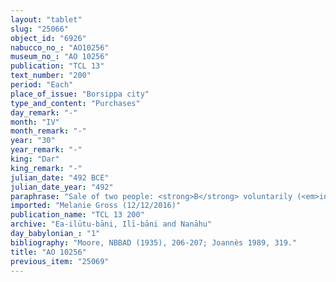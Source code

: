 ```yaml
---
layout: "tablet"
slug: "25066"
object_id: "6926"
nabucco_no_: "AO10256"
museum_no_: "AO 10256"
publication: "TCL 13"
text_number: "200"
period: "Each"
place_of_issue: "Borsippa city"
type_and_content: "Purchases"
day_remark: "-"
month: "IV"
month_remark: "-"
year: "30"
year_remark: "-"
king: "Dar"
king_remark: "-"
julian_date: "492 BCE"
julian_date_year: "492"
paraphrase: "Sale of two people: <strong>B</strong> voluntarily (<em>ina hūd libbi&scaron;u</em>) gives his female slave (<em>qallatu</em>) <sup>f</sup><strong>C<sub>1</sub></strong> and her son <strong>C<sub>2</sub></strong> for 2 minas of white scrap silver (<em>kaspu peṣ&ucirc; nuhhutu</em>) by 1/8 alloy (<em>bitqu</em>) per shekel in lieu of the dowry (<em>nudunn&ucirc;</em>) of <strong><sup>f</sup>A<sub>1</sub></strong>. <strong>B</strong> received from <strong><sup>f</sup></strong><strong>A<sub>2 </sub></strong>the silver &ndash; he is paid off (<em>etēru</em> Stat.). <sup>f</sup><strong>C<sub>1</sub></strong> and <strong>C<sub>2</sub></strong> forever belong to (<em>pāni dagālu</em>) <strong><sup>f</sup>A<sub>1</sub></strong>. At the sealing (<em>kanāku</em>) of the tablet (<em>ṭuppu</em>) are present 5 witnesses and the scribe.<br /> &nbsp;<br /> <strong><sup>f</sup></strong><strong>A<sub>1</sub></strong> = <sup>f</sup>Lurindu/Mu&scaron;ēzib-Bēl//Ea-ilūtu-bāni; <strong><sup>f</sup>A<sub>2 </sub></strong>= <sup>f</sup>Amat-Sutīti, mother of <strong><sup>f</sup>A<sub>1</sub></strong>, <strong>B</strong> = Ahu&scaron;unu/Nab&ucirc;-mu&scaron;ētiq-uddi//Nanāhu; <sup>f</sup><strong>C<sub>1</sub></strong> = <sup>f</sup>Nanāya-itti; <strong>C<sub>2</sub></strong> = Mār-bīti-iddin; Scribe = Itti-Nab&ucirc;-lummir/Nab&ucirc;-&scaron;umu-ukīn//Huṣābu<br /> &nbsp;"
imported: "Melanie Gross (12/12/2016)"
publication_name: "TCL 13 200"
archive: "Ea-ilūtu-bāni, Ilī-bāni and Nanāhu"
day_babylonian_: "1"
bibliography: "Moore, NBBAD (1935), 206-207; Joannès 1989, 319."
title: "AO 10256"
previous_item: "25069"
---
```

